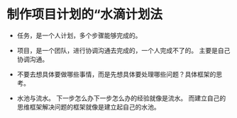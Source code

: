 
# 制作项目计划的“水滴计划法

- 任务，是一个人计划，多个步骤能够完成的。

- 项目，是一个团队，进行协调沟通去完成的，一个人完成不了的。 主要是自己协调沟通。

- 不要去想具体要做哪些事情，而是先想具体要处理哪些问题？具体框架的思考。

- 水池与流水。 下一步怎么办下一步怎么办的经验就像是流水。  而建立自己的思维框架解决问题的框架就像是建立起自己的水池。 




